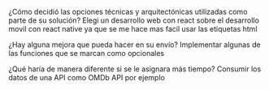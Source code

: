 ¿Cómo decidió las opciones técnicas y arquitectónicas utilizadas como parte de su solución?
Elegi un desarrollo web con react sobre el desarrollo movil con react native ya que se me hace mas facil usar las etiquetas html

¿Hay alguna mejora que pueda hacer en su envío?
Implementar algunas de las funciones que se marcan como opcionales

¿Qué haría de manera diferente si se le asignara más tiempo?
Consumir los datos de una API como OMDb API por ejemplo